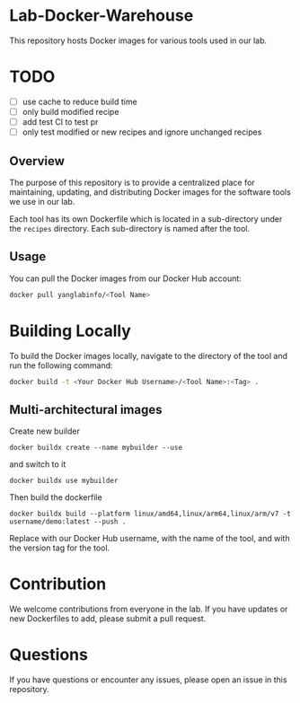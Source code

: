 # Lab-Docker-Warehouse

This repository hosts Docker images for various tools used in our lab.

# TODO

- [ ] use cache to reduce build time
- [ ] only build modified recipe
- [ ] add test CI to test pr
- [ ] only test modified or new recipes and ignore unchanged recipes

## Overview

The purpose of this repository is to provide a centralized place for maintaining, updating, and distributing Docker images for the software tools we use in our lab.

Each tool has its own Dockerfile which is located in a sub-directory under the `recipes` directory.
Each sub-directory is named after the tool.

## Usage

You can pull the Docker images from our Docker Hub account:

```bash
docker pull yanglabinfo/<Tool Name>
```

# Building Locally

To build the Docker images locally, navigate to the directory of the tool and run the following command:

```bash
docker build -t <Your Docker Hub Username>/<Tool Name>:<Tag> .
```

## Multi-architectural images

Create new builder

```
docker buildx create --name mybuilder --use
```

and switch to it

```
docker buildx use mybuilder
```

Then build the dockerfile

```
docker buildx build --platform linux/amd64,linux/arm64,linux/arm/v7 -t username/demo:latest --push .
```

Replace <Your Docker Hub Username> with our Docker Hub username, <Tool Name> with the name of the tool, and <Tag> with the version tag for the tool.

# Contribution

We welcome contributions from everyone in the lab.
If you have updates or new Dockerfiles to add, please submit a pull request.

# Questions

If you have questions or encounter any issues, please open an issue in this repository.
